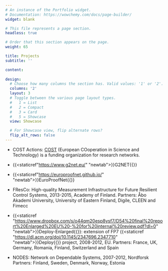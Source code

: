 ```yaml
---
# An instance of the Portfolio widget.
# Documentation: https://wowchemy.com/docs/page-builder/
widget: blank

# This file represents a page section.
headless: true

# Order that this section appears on the page.
weight: 65

title: Projects
subtitle: ''

content:
  
design:
  # Choose how many columns the section has. Valid values: '1' or '2'.
  columns: '2'
  layout: 3
  # Toggle between the various page layout types.
  #   1 = List
  #   2 = Compact
  #   3 = Card
  #   5 = Showcase
  view: Showcase

  # For Showcase view, flip alternate rows?
  flip_alt_rows: false
---
```

* COST Actions: [COST](https://www.cost.eu) (European COoperation in Science and Technology) is a funding organization for research networks.  
 * {{<staticref"https://www.g2net.eu/" "newtab">}}G2NET{{</staticref>}}
 * {{<staticref"https://europroofnet.github.io/" "newtab">}}EuroProofNet{{</staticref>}}

* FResCo: High-quality Measurement Infrastructure for Future Resilient Control Systems, 2013-2015, Academy of Finland.
    Partners: Åbo Akademi University, University of Eastern Finland, Digile, CLEEN and Fimecc

* {{<staticref "https://www.dropbox.com/s/o44qm20esp8ysf7/D54%20final%20report%20Enlarged%20EU%20-%20for%20internal%20review.pdf?dl=0" "newtab">}}Deploy-Enlarged{{</staticref>}}: extension of FP7 
{{<staticref "https://dl.acm.org/doi/10.1145/2347696.2347710" "newtab">}}Deploy{{</staticref>}} project, 2008-2012, EU.
    Partners: France, UK, Germany, Romania, Finland, Switzerland and Spain

* NODES: Network on Dependable Systems, 2007-2012, Nordforsk
    Partners: Finland, Sweden, Denmark, Norway, Estonia
    


